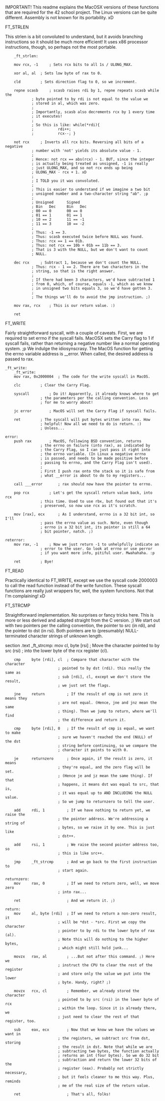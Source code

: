 IMPORTANT! This readme explains the MacOSX versions of these functions that are required for the 42 school project. The Linux versions can be quite different. Assembly is not known for its portability. xD

FT_STRLEN

This strlen is a bit convoluted to understand, but it avoids branching instructions so it should be much more efficient! It uses x86 processor instructions, though, so perhaps not the most portable.
		
		_ft_strlen:

		mov rcx, -1 	; Sets rcx bits to all 1s / ULONG_MAX.

		xor al, al 	; Sets low byte of rax to 0.

		cld 		; Sets direction flag to 0, so we increment.

		repne scasb 	; scasb raises rdi by 1, repne repeats scasb while the
				; byte pointed to by rdi is not equal to the value we
				; stored in al, which was zero.
				;
				; Importantly, scasb also decrements rcx by 1 every time
				; it executes!
				;
				; So this is like: while(*rdi){
				;			rdi++;
	 			;			rcx--; }

		not rcx 	; Inverts all rcx bits. Reversing all bits of a negative
				; number with 'not' yields its absolute value - 1.
				;
				; Hence: not rcx == abs(rcx) - 1. BUT, since the integer
				; is actually being treated as unsigned, -1 is really
				; just ULONG_MAX, and so not rcx ends up being
				; ULONG_MAX - rcx + 1. xD
				;
				; I TOLD you it was convoluted.
				;
				; This is easier to understand if we imagine a two bit
				; unsigned number and a two-character string "ab". ;p
				;
				; Unsigned		Signed
				; Bin	Dec		Bin   Dec
				; 00 == 0		00 == 0
				; 01 == 1		01 == 1
				; 10 == 2		11 == -1
				; 11 == 3		10 == -2
				;
				; Thus: -1 == 3.
				; Thus: scasb executed twice before NULL was found.
				; Thus: rcx == 1 == 01b.
				; Thus: not rcx == 10b + 01b == 11b == 3.
				; That is 3 with the NULL, but we don't want to count
				; NULL.

		dec rcx 	; Subtract 1, because we don't count the NULL.
				; Thus: rcx - 1 == 2. There are two characters in the
				; string, so that is the right answer.
				;
				; If there had been 3 characters, we'd have subtracted 1
				; from 0, which, of course, equals -1, which as we know
				; in unsigned two bits equals 3, so we'd have gotten 3.
				;
				; The things we'll do to avoid the jmp instruction. ;)

		mov rax, rcx 	; This is our return value. :)

		ret

FT_WRITE

Fairly straightforward syscall, with a couple of caveats. First, we are required to set errno if the syscall fails. MacOSX sets the Carry flag to 1 if syscall fails, rather than returning a negative number like a normal operating system. ;p We indulge the idiosynscrasy. The MacOS function for getting the errno variable address is __error. When called, the desired address is passed to rax.
	
	_ft_write:
		_ft_write:
		mov	rax, 0x2000004	; The code for the write syscall in MacOS.

		clc			; Clear the Carry Flag.

		syscall			; Do it! Apparently, it already knows where to get
					; the parameters per the calling convention. Less
					; for me to worry about!

		jc error		; MacOS will set the Carry Flag if syscall fails.

		ret			; The syscall will put bytes written into rax. How
					; helpful! Now all we need to do is return. :)
					; Unless...
	
	error:
		push rax		; MacOS, following BSD convention, returns
					; the errno on failure (into rax), as indicated by
					; the Carry Flag, so I can just pass it right into
					; the errno variable. (In Linux a negative errno
					; is passed, and needs to be made positive before
					; passing to errno, and the Carry Flag isn't used).
					;
					; First I push rax onto the stack so it is safe from
					; what __error is about to do to my registers...

		call ___error		; rax should now have the pointer to errno.

		pop rcx			; Let's get the syscall return value back, into rcx
					; this time. Used to use rbx, but found out that it's
					; preserved, so now use rcx as it's scratch.

		mov [rax], ecx		; As I understand, errno is a 32 bit int, so I'll
					; pass the errno value as such. Note, even though
					; errno is a 32 bit int, its pointer is still a 64
					; bit pointer, natch. ;)

	reterror:		
		mov rax, -1		; Now we just return -1 to unhelpfully indicate an
					; error to the user. Go look at errno or use perror
					; if you want more info, pitiful user. Mwahahaha. :p

		ret			; Bye!

FT_READ

Practically identical to FT_WRITE, except we use the syscall code 2000003 to
call the read function instead of the write function. These syscall functions
are really just wrappers for, well, the system functions. Not that I'm
complaining! xD

FT_STRCMP

Straightforward implementation. No surprises or fancy tricks here. This is more
or less derived and adapted straight from the C version. ;) We start out with
two pointers per the calling convention, the pointer to src (in rdi), and the
pointer to dst (in rsi). Both pointers are to (presumably) NULL-terminated
character strings of unknown length.

section .text
	_ft_strcmp:
		mov		cl, byte [rsi]	; Move the character pointed to by src (rsi)
							; into the lower byte of the rcx register (cl).
	
		cmp		byte [rdi], cl	; Compare that character with the character
							; pointed to by dst (rdi). this really the same as
							; sub [rdi], cl, except we don't store the result,
							; we just set the flags.

		jne		return			; If the result of cmp is not zero it means they
							; are not equal. (Hence, jne and jnz mean the same
							; thing). Then we jump to return, where we'll find
							; the difference and return it.

		cmp		byte [rdi], 0	; If the result of cmp is equal, we want to make
							; sure we haven't reached the end (NULL) of the dst
							; string before continuing, so we compare the
							; character it points to with 0.

		je		returnzero		; Once again, if the result is zero, it means
							; they're equal, and the zero flag will be set.
							; (Hence je and jz mean the same thing). If that
							; happens, it means dst was equal to src, that is,
							; it was equal up to AND INCLUDING the NULL value.
							; So we jump to returnzero to tell the user.

		add		rdi, 1			; If we have nothing to return yet, we raise the
							; the pointer address. We're addressing a string of
							; bytes, so we raise it by one. This is just like
							; dst++.
	
		add		rsi, 1			; We raise the second pointer address too, so
							; this is like src++.

		jmp		_ft_strcmp		; And we go back to the first instruction to
							; start again.

	returnzero:
		mov		rax, 0			; If we need to return zero, well, we move zero
							; into rax...

		ret						; And we return it. ;)

	return:
		mov		al, byte [rdi]	; If we need to return a non-zero result, it
							; will be *dst - *src. First we copy the character
							; pointer to by rdi to the lower byte of rax (al).
							; Note this will do nothing to the higher bytes,
							; which might still hold junk...

		movzx	rax, al			; ...But not after this command. ;) Here we
							; instruct the CPU to clear the rest of the register
							; and store only the value we put into the lower
							; byte. Handy, right? ;)

		movzx	rcx, cl			; Remember, we already stored the character
							; pointed to by src (rsi) in the lower byte of rcx
							; within the loop. Since it is already there, we
							; just need to clear the rest of that register, too.

		sub		eax, ecx		; Now that we know we have the values we want in
							; the registers, we subtract src from dst, storing
							; the result in dst. Note that while we are
							; subtracting two bytes, the function actually
							; returns an int (four bytes). So we do 32 bit
							; subtraction and return the lower 32 bits of the
							; register (eax). Probably not strictly necessary,
							; but it feels cleaner to me this way. Plus, reminds
							; me of the real size of the return value.

		ret						; That's all, folks!